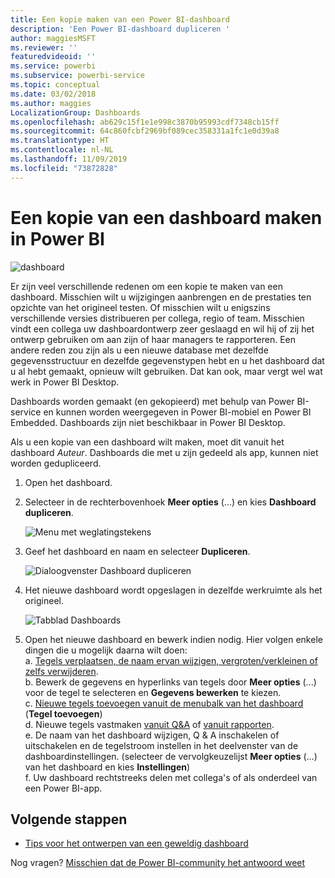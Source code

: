 ```yaml
---
title: Een kopie maken van een Power BI-dashboard
description: 'Een Power BI-dashboard dupliceren '
author: maggiesMSFT
ms.reviewer: ''
featuredvideoid: ''
ms.service: powerbi
ms.subservice: powerbi-service
ms.topic: conceptual
ms.date: 03/02/2018
ms.author: maggies
LocalizationGroup: Dashboards
ms.openlocfilehash: ab629c15f1e1e998c3870b95993cdf7348cb15ff
ms.sourcegitcommit: 64c860fcbf2969bf089cec358331a1fc1e0d39a8
ms.translationtype: HT
ms.contentlocale: nl-NL
ms.lasthandoff: 11/09/2019
ms.locfileid: "73872828"
---
```

# <a name="create-a-copy-of-a-dashboard-in-power-bi-service"></a>Een kopie van een dashboard maken in Power BI
![dashboard](media/service-dashboard-copy/power-bi-dashboard.png)

 Er zijn veel verschillende redenen om een kopie te maken van een dashboard. Misschien wilt u wijzigingen aanbrengen en de prestaties ten opzichte van het origineel testen. Of misschien wilt u enigszins verschillende versies distribueren per collega, regio of team. Misschien vindt een collega uw dashboardontwerp zeer geslaagd en wil hij of zij het ontwerp gebruiken om aan zijn of haar managers te rapporteren. Een andere reden zou zijn als u een nieuwe database met dezelfde gegevensstructuur en dezelfde gegevenstypen hebt en u het dashboard dat u al hebt gemaakt, opnieuw wilt gebruiken. Dat kan ook, maar vergt wel wat werk in Power BI Desktop. 

Dashboards worden gemaakt (en gekopieerd) met behulp van Power BI-service en kunnen worden weergegeven in Power BI-mobiel en Power BI Embedded.  Dashboards zijn niet beschikbaar in Power BI Desktop. 

Als u een kopie van een dashboard wilt maken, moet dit vanuit het dashboard *Auteur*. Dashboards die met u zijn gedeeld als app, kunnen niet worden gedupliceerd.

1. Open het dashboard.
2. Selecteer in de rechterbovenhoek **Meer opties** (...) en kies **Dashboard dupliceren**.
   
   ![Menu met weglatingstekens](media/service-dashboard-copy/power-bi-dulicate.png)
3. Geef het dashboard en naam en selecteer **Dupliceren**. 
   
   ![Dialoogvenster Dashboard dupliceren](media/service-dashboard-copy/power-bi-name.png)
4. Het nieuwe dashboard wordt opgeslagen in dezelfde werkruimte als het origineel. 
   
   ![Tabblad Dashboards](media/service-dashboard-copy/power-bi-copied.png)

5.    Open het nieuwe dashboard en bewerk indien nodig. Hier volgen enkele dingen die u mogelijk daarna wilt doen:    
    a. [Tegels verplaatsen, de naam ervan wijzigen, vergroten/verkleinen of zelfs verwijderen](service-dashboard-edit-tile.md).  
    b. Bewerk de gegevens en hyperlinks van tegels door **Meer opties** (...) voor de tegel te selecteren en **Gegevens bewerken** te kiezen.  
    c. [Nieuwe tegels toevoegen vanuit de menubalk van het dashboard](service-dashboard-add-widget.md) (**Tegel toevoegen**)  
    d. Nieuwe tegels vastmaken [vanuit Q&A](service-dashboard-pin-tile-from-q-and-a.md) of [vanuit rapporten](service-dashboard-pin-tile-from-report.md).  
    e. De naam van het dashboard wijzigen, Q & A inschakelen of uitschakelen en de tegelstroom instellen in het deelvenster van de dashboardinstellingen.  (selecteer de vervolgkeuzelijst **Meer opties** (...) van het dashboard en kies **Instellingen**)  
    f. Uw dashboard rechtstreeks delen met collega's of als onderdeel van een Power BI-app. 


## <a name="next-steps"></a>Volgende stappen
* [Tips voor het ontwerpen van een geweldig dashboard](service-dashboards-design-tips.md) 

Nog vragen? [Misschien dat de Power BI-community het antwoord weet](https://community.powerbi.com/)

